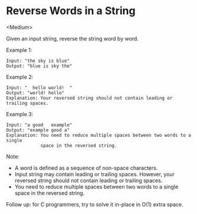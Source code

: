 # Reverse Words in a String

\<Medium>

Given an input string, reverse the string word by word.

Example 1:

```
Input: "the sky is blue"
Output: "blue is sky the"
```

Example 2:

```
Input: "  hello world!  "
Output: "world! hello"
Explanation: Your reversed string should not contain leading or trailing spaces.
```

Example 3:

```
Input: "a good   example"
Output: "example good a"
Explanation: You need to reduce multiple spaces between two words to a single
             space in the reversed string.
```

Note:
- A word is defined as a sequence of non-space characters.
- Input string may contain leading or trailing spaces. However, your reversed
  string should not contain leading or trailing spaces.
- You need to reduce multiple spaces between two words to a single space in the
  reversed string.

Follow up: for C programmers, try to solve it in-place in O(1) extra space.
